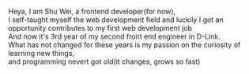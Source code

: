 Heya, I am Shu Wei, a frontend developer(for now),  
I self-taught myself the web development field and luckily I got an opportunity contributes to my first web development job  
And now it's 3rd year of my second front end engineer in D-Link.  
What has not changed for these years is my passion on the curiosity of learning new things,  
and programming nevert got old(it changes, grows so fast)


